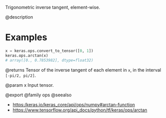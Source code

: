 Trigonometric inverse tangent, element-wise.

@description

# Examples
```python
x = keras.ops.convert_to_tensor([0, 1])
keras.ops.arctan(x)
# array([0., 0.7853982], dtype=float32)
```

@returns
Tensor of the inverse tangent of each element in `x`, in the interval
`[-pi/2, pi/2]`.

@param x Input tensor.

@export
@family ops
@seealso
+ <https:/keras.io/keras_core/api/ops/numpy#arctan-function>
+ <https://www.tensorflow.org/api_docs/python/tf/keras/ops/arctan>
